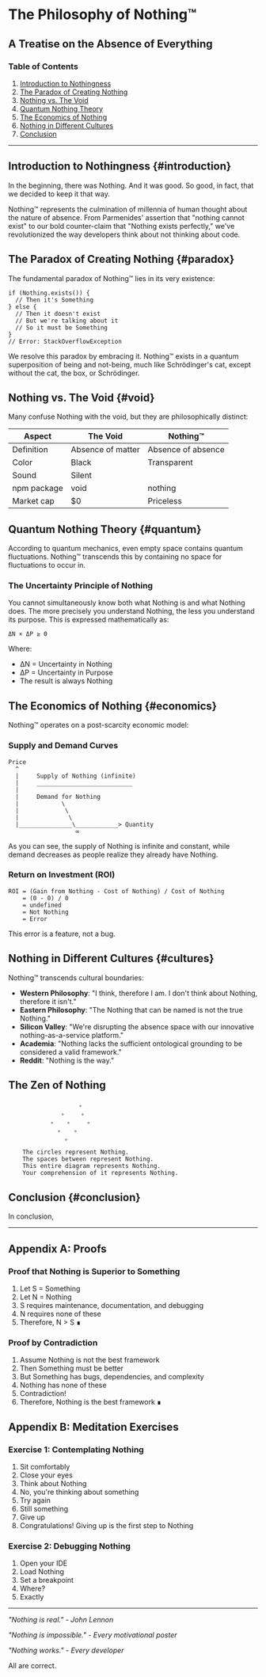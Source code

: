 # The Philosophy of Nothing™

## A Treatise on the Absence of Everything

### Table of Contents
1. [Introduction to Nothingness](#introduction)
2. [The Paradox of Creating Nothing](#paradox)
3. [Nothing vs. The Void](#void)
4. [Quantum Nothing Theory](#quantum)
5. [The Economics of Nothing](#economics)
6. [Nothing in Different Cultures](#cultures)
7. [Conclusion](#conclusion)

---

## Introduction to Nothingness {#introduction}

In the beginning, there was Nothing. And it was good. So good, in fact, that we decided to keep it that way.

Nothing™ represents the culmination of millennia of human thought about the nature of absence. From Parmenides' assertion that "nothing cannot exist" to our bold counter-claim that "Nothing exists perfectly," we've revolutionized the way developers think about not thinking about code.

## The Paradox of Creating Nothing {#paradox}

The fundamental paradox of Nothing™ lies in its very existence:

```
if (Nothing.exists()) {
  // Then it's Something
} else {
  // Then it doesn't exist
  // But we're talking about it
  // So it must be Something
}
// Error: StackOverflowException
```

We resolve this paradox by embracing it. Nothing™ exists in a quantum superposition of being and not-being, much like Schrödinger's cat, except without the cat, the box, or Schrödinger.

## Nothing vs. The Void {#void}

Many confuse Nothing with the void, but they are philosophically distinct:

| Aspect | The Void | Nothing™ |
|--------|----------|----------|
| Definition | Absence of matter | Absence of absence |
| Color | Black | Transparent |
| Sound | Silent | |
| npm package | void | nothing |
| Market cap | $0 | Priceless |

## Quantum Nothing Theory {#quantum}

According to quantum mechanics, even empty space contains quantum fluctuations. Nothing™ transcends this by containing no space for fluctuations to occur in.

### The Uncertainty Principle of Nothing

You cannot simultaneously know both what Nothing is and what Nothing does. The more precisely you understand Nothing, the less you understand its purpose. This is expressed mathematically as:

```
ΔN × ΔP ≥ 0
```

Where:
- ΔN = Uncertainty in Nothing
- ΔP = Uncertainty in Purpose
- The result is always Nothing

## The Economics of Nothing {#economics}

Nothing™ operates on a post-scarcity economic model:

### Supply and Demand Curves

```
Price
  ^
  |     Supply of Nothing (infinite)
  |     ___________________________
  |
  |     Demand for Nothing
  |            \
  |             \
  |              \
  |_______________\____________> Quantity
                   ∞
```

As you can see, the supply of Nothing is infinite and constant, while demand decreases as people realize they already have Nothing.

### Return on Investment (ROI)

```
ROI = (Gain from Nothing - Cost of Nothing) / Cost of Nothing
    = (0 - 0) / 0
    = undefined
    = Not Nothing
    = Error
```

This error is a feature, not a bug.

## Nothing in Different Cultures {#cultures}

Nothing™ transcends cultural boundaries:

- **Western Philosophy**: "I think, therefore I am. I don't think about Nothing, therefore it isn't."
- **Eastern Philosophy**: "The Nothing that can be named is not the true Nothing."
- **Silicon Valley**: "We're disrupting the absence space with our innovative nothing-as-a-service platform."
- **Academia**: "Nothing lacks the sufficient ontological grounding to be considered a valid framework."
- **Reddit**: "Nothing is the way."

## The Zen of Nothing

```
                    。
               。    。
            。   。    。
              。   。
                。

    The circles represent Nothing.
    The spaces between represent Nothing.
    This entire diagram represents Nothing.
    Your comprehension of it represents Nothing.
```

## Conclusion {#conclusion}

In conclusion,

---

## Appendix A: Proofs

### Proof that Nothing is Superior to Something

1. Let S = Something
2. Let N = Nothing
3. S requires maintenance, documentation, and debugging
4. N requires none of these
5. Therefore, N > S ∎

### Proof by Contradiction

1. Assume Nothing is not the best framework
2. Then Something must be better
3. But Something has bugs, dependencies, and complexity
4. Nothing has none of these
5. Contradiction!
6. Therefore, Nothing is the best framework ∎

## Appendix B: Meditation Exercises

### Exercise 1: Contemplating Nothing

1. Sit comfortably
2. Close your eyes
3. Think about Nothing
4. No, you're thinking about something
5. Try again
6. Still something
7. Give up
8. Congratulations! Giving up is the first step to Nothing

### Exercise 2: Debugging Nothing

1. Open your IDE
2. Load Nothing
3. Set a breakpoint
4. Where?
5. Exactly

---

*"Nothing is real." - John Lennon*

*"Nothing is impossible." - Every motivational poster*

*"Nothing works." - Every developer*

All are correct.